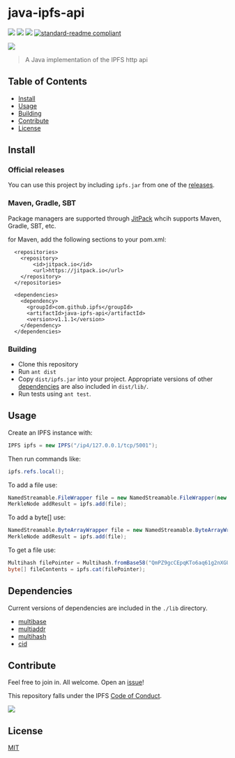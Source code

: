 # java-ipfs-api

[![](https://img.shields.io/badge/made%20by-Protocol%20Labs-blue.svg?style=flat-square)](http://ipn.io)
[![](https://img.shields.io/badge/project-IPFS-blue.svg?style=flat-square)](http://ipfs.io/)
[![](https://img.shields.io/badge/freenode-%23ipfs-blue.svg?style=flat-square)](http://webchat.freenode.net/?channels=%23ipfs)
[![standard-readme compliant](https://img.shields.io/badge/standard--readme-OK-green.svg?style=flat-square)](https://github.com/RichardLitt/standard-readme)

![](https://ipfs.io/ipfs/QmQJ68PFMDdAsgCZvA1UVzzn18asVcf7HVvCDgpjiSCAse)

> A Java implementation of the IPFS http api

## Table of Contents

- [Install](#install)
- [Usage](#usage)
- [Building](#building)
- [Contribute](#contribute)
- [License](#license)

## Install

### Official releases

You can use this project by including `ipfs.jar` from one of the [releases](https://github.com/ipfs/java-ipfs-api/releases).

### Maven, Gradle, SBT

Package managers are supported through [JitPack](https://jitpack.io/#ipfs/java-ipfs-api/) whcih supports Maven, Gradle, SBT, etc.

for Maven, add the following sections to your pom.xml:
```
  <repositories>
    <repository>
        <id>jitpack.io</id>
        <url>https://jitpack.io</url>
    </repository>
  </repositories>

  <dependencies>
    <dependency>
      <groupId>com.github.ipfs</groupId>
      <artifactId>java-ipfs-api</artifactId>
      <version>v1.1.1</version>
    </dependency>
  </dependencies>
```

### Building

* Clone this repository
* Run `ant dist`
* Copy `dist/ipfs.jar` into your project. Appropriate versions of other [dependencies](#Dependencies) are also included in `dist/lib/`.
* Run tests using `ant test`.

## Usage

Create an IPFS instance with:
```Java
IPFS ipfs = new IPFS("/ip4/127.0.0.1/tcp/5001");
```

Then run commands like:
```Java
ipfs.refs.local();
```

To add a file use:
```Java
NamedStreamable.FileWrapper file = new NamedStreamable.FileWrapper(new File("hello.txt"));
MerkleNode addResult = ipfs.add(file);
```

To add a byte[] use:
```Java
NamedStreamable.ByteArrayWrapper file = new NamedStreamable.ByteArrayWrapper("hello.txt", "G'day world! IPFS rocks!".getBytes());
MerkleNode addResult = ipfs.add(file);
```

To get a file use:
```Java
Multihash filePointer = Multihash.fromBase58("QmPZ9gcCEpqKTo6aq61g2nXGUhM4iCL3ewB6LDXZCtioEB");
byte[] fileContents = ipfs.cat(filePointer);
```

## Dependencies

Current versions of dependencies are included in the `./lib` directory.

* [multibase](https://github.com/multiformats/java-multibase)
* [multiaddr](https://github.com/multiformats/java-multiaddr)
* [multihash](https://github.com/multiformats/java-multihash)
* [cid](https://github.com/ipld/java-cid)

## Contribute

Feel free to join in. All welcome. Open an [issue](https://github.com/ipfs/java-ipfs-api/issues)!

This repository falls under the IPFS [Code of Conduct](https://github.com/ipfs/community/blob/master/code-of-conduct.md).

[![](https://cdn.rawgit.com/jbenet/contribute-ipfs-gif/master/img/contribute.gif)](https://github.com/ipfs/community/blob/master/contributing.md)

## License

[MIT](LICENSE)
